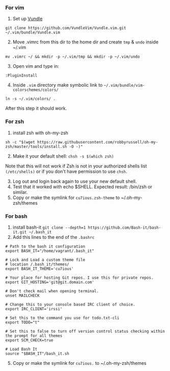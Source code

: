 ### For vim

1. Set up [Vundle](https://github.com/VundleVim/Vundle.vim)

```git clone https://github.com/VundleVim/Vundle.vim.git ~/.vim/bundle/Vundle.vim```

2. Move .vimrc from this dir to the home dir and create `tmp` & `undo` inside ~/.vim

```mv .vimrc ~/ && mkdir -p ~/.vim/tmp && mkdir -p ~/.vim/undo```

3. Open vim and type in:

```:PluginInstall```

4. Inside `.vim` directory make symbolic link to `~/.vim/bundle/vim-colorschemes/colors/`

```ln -s ~/.vim/colors/ .```

After this step it should work.


### For zsh
1. install zsh with oh-my-zsh

```sh -c "$(wget https://raw.githubusercontent.com/robbyrussell/oh-my-zsh/master/tools/install.sh -O -)"```

2. Make it your default shell: `chsh -s $(which zsh)`

Note that this will not work if Zsh is not in your authorized shells list `(/etc/shells)` or if you don't have permission to use `chsh`.

3. Log out and login back again to use your new default shell.
4. Test that it worked with echo $SHELL. Expected result: /bin/zsh or similar.
5. Copy or make the symlink for `cu7ious.zsh-theme` to ~/.oh-my-zsh/themes

### For bash

1. install bash-it
```git clone --depth=1 https://github.com/Bash-it/bash-it.git ~/.bash_it```
2. Add this lines to the end of the `.bashrc`

```
# Path to the bash it configuration
export BASH_IT="/home/vagrant/.bash_it"

# Lock and Load a custom theme file
# location /.bash_it/themes/
export BASH_IT_THEME='cu7ious'

# Your place for hosting Git repos. I use this for private repos.
export GIT_HOSTING='git@git.domain.com'

# Don't check mail when opening terminal.
unset MAILCHECK

# Change this to your console based IRC client of choice.
export IRC_CLIENT='irssi'

# Set this to the command you use for todo.txt-cli
export TODO="t"

# Set this to false to turn off version control status checking within the prompt for all themes
export SCM_CHECK=true

# Load Bash It
source "$BASH_IT"/bash_it.sh
```

5. Copy or make the symlink for `cu7ious.` to ~/.oh-my-zsh/themes
